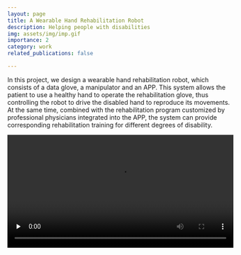 ```yaml
---
layout: page
title: A Wearable Hand Rehabilitation Robot
description: Helping people with disabilities
img: assets/img/imp.gif
importance: 2
category: work
related_publications: false

---
```

In this project, we design a wearable hand rehabilitation robot, which consists of a data glove, a manipulator and an APP. This system allows the patient to use a healthy hand to operate the rehabilitation glove, thus controlling the robot to drive the disabled hand to reproduce its movements. At the same time, combined with the rehabilitation program customized by professional physicians integrated into the APP, the system can provide corresponding rehabilitation training for different degrees of disability.

<video id="video0" controls="" preload="none" width=510>
    <source id="0mp4" src="assets/img/my_video.mp4" type="video/mp4">
</videos>